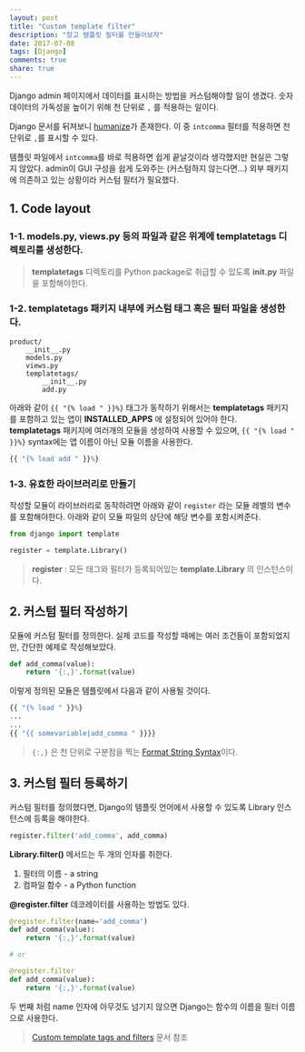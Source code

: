 ```yaml
---
layout: post
title: "Custom template filter"
description: "장고 템플릿 필터를 만들어보자"
date: 2017-07-08
tags: [Django]
comments: true
share: true
---
```



Django admin 페이지에서 데이터를 표시하는 방법을 커스텀해야할 일이 생겼다. 숫자 데이터의 가독성을 높이기 위해 천 단위로 `,` 를 적용하는 일이다. 

Django 문서를 뒤져보니 [humanize](https://docs.djangoproject.com/en/1.11/ref/contrib/humanize/)가 존재한다. 이 중 `intcomma` 필터를 적용하면 천 단위로 `,`를 표시할 수 있다. 

템플릿 파일에서 `intcomma`를 바로 적용하면 쉽게 끝날것이라 생각했지만 현실은 그렇지 않았다. admin이 GUI 구성을 쉽게 도와주는 (커스텀하지 않는다면...) 외부 패키지에 의존하고 있는 상황이라 커스텀 필터가 필요했다. 

## 1. Code layout

### 1-1. models.py, views.py 등의 파일과 같은 위계에 templatetags 디렉토리를 생성한다.  
> **templatetags** 디렉토리를 Python package로 취급할 수 있도록 **__init__.py** 파일을 포함해야한다. 

### 1-2. templatetags 패키지 내부에 커스텀 태그 혹은 필터 파일을 생성한다. 

```
product/
	__init__.py
	models.py
	views.py
	templatetags/
		__init__.py
		add.py
```

아래와 같이 `{{ "{% load " }}%}` 태그가 동작하기 위해서는 **templatetags** 패키지를 포함하고 있는 앱이 **INSTALLED_APPS** 에 설정되어 있어야 한다.  
**templatetags** 패키지에 여러개의 모듈을 생성하여 사용할 수 있으며, `{{ "{% load " }}%}` syntax에는 앱 이름이 아닌 모듈 이름을 사용한다. 

```python
{{ "{% load add " }}%}
```
### 1-3. 유효한 라이브러리로 만들기
작성할 모듈이 라이브러리로 동작하려면 아래와 같이 `register` 라는 모듈 레벨의 변수를 포함해야한다. 
아래와 같이 모듈 파일의 상단에 해당 변수를 포함시켜준다.

```python
from django import template

register = template.Library()
```
> **register** : 모든 태그와 필터가 등록되어있는 **template.Library** 의 인스턴스이다. 



## 2. 커스텀 필터 작성하기
모듈에 커스텀 필터를 정의한다.
실제 코드를 작성할 때에는 여러 조건들이 포함되었지만, 간단한 예제로 작성해보았다.

```python
def add_comma(value):
	return '{:,}'.format(value)
```
이렇게 정의된 모듈은 템플릿에서 다음과 같이 사용될  것이다.

```python
{{ "{% load " }}%}
...
...
{{ "{{ somevariable|add_comma " }}}}
```

> `{:,}` 은 천 단위로 구분점을 찍는 [Format String Syntax](https://docs.python.org/2/library/string.html#grammar-token-format_spec)이다.  
 
## 3. 커스텀 필터 등록하기
커스텀 필터를 정의했다면, Django의 템플릿 언어에서 사용할 수 있도록 Library 인스턴스에 등록을 해야한다. 

```python
register.filter('add_comma', add_comma)
```

**Library.filter()** 메서드는 두 개의 인자를 취한다. 

1. 필터의 이름 - a string
2. 컴파일 함수 - a Python function

**@register.filter** 데코레이터를 사용하는 방법도 있다.

```python
@register.filter(name='add_comma')
def add_comma(value):
	return '{:,}'.format(value)

# or

@register.filter
def add_comma(value):
	return '{:,}'.format(value)
```
두 번째 처럼 name 인자에 아무것도 넘기지 않으면 Django는 함수의 이름을 필터 이름으로 사용한다. 


> [Custom template tags and filters](https://docs.djangoproject.com/en/1.11/howto/custom-template-tags/) 문서 참조